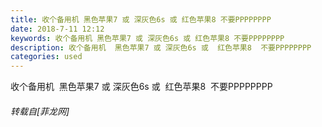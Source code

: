 ```yaml
---
title: 收个备用机 黑色苹果7 或 深灰色6s 或 红色苹果8 不要PPPPPPPP
date: 2018-7-11 12:12
keywords: 收个备用机 黑色苹果7 或 深灰色6s 或 红色苹果8 不要PPPPPPPP
description: 收个备用机  黑色苹果7 或 深灰色6s 或  红色苹果8  不要PPPPPPPP
categories: used
---
```

<td class="t_f" id="postmessage_1501089">

收个备用机  黑色苹果7 或 深灰色6s 或  红色苹果8  不要PPPPPPPP</td>
###### 转载自[菲龙网]